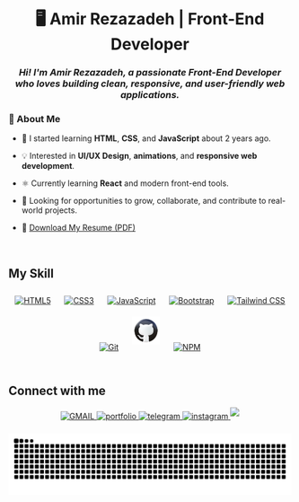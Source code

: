 <div align="center">
<!-- <img width="100%" height="200" src="https://encrypted-tbn0.gstatic.com/images?q=tbn:ANd9GcT3BbHyXV6tAwMlnKMueRRbnqqqoIsxAx6KIA&s" alt="Snake animation" /> -->

</div>  
  

# <div align="center">🖥️ Amir Rezazadeh | Front-End Developer</div>  
  

### *<div align="center">Hi! I'm Amir Rezazadeh, a passionate Front-End Developer who loves building clean, responsive, and user-friendly web applications.</div>*  
  



### 🚀 About Me  
- 🌱 I started learning **HTML**, **CSS**, and **JavaScript** about 2 years ago.   
  

- 💡 Interested in **UI/UX Design**, **animations**, and **responsive web development**.  
  

- ⚛️ Currently learning **React** and modern front-end tools.  
  

- 🤝 Looking for opportunities to grow, collaborate, and contribute to real-world projects. 

-  📄 [Download My Resume (PDF)](https://github.com/amirRezazade/amirRezazade/raw/main/Amir-Rezazade-resume.pdf)


  

<br/>  


## My Skill
<div align="center">  
<a href="https://en.wikipedia.org/wiki/HTML5" target="_blank"><img style="margin: 10px" src="https://cdn.jsdelivr.net/gh/devicons/devicon/icons/html5/html5-original.svg" alt="HTML5" height="50" /></a>  
<a href="https://www.w3schools.com/css/" target="_blank"><img style="margin: 10px" src="https://cdn.jsdelivr.net/gh/devicons/devicon/icons/css3/css3-original.svg" alt="CSS3" height="50" /></a>  
<a href="https://www.javascript.com/" target="_blank"><img style="margin: 10px" src="https://cdn.jsdelivr.net/gh/devicons/devicon/icons/javascript/javascript-original.svg" alt="JavaScript" height="50" /></a>  
<a href="https://getbootstrap.com/docs/3.4/javascript/" target="_blank"><img style="margin: 10px" src="https://cdn.jsdelivr.net/gh/devicons/devicon/icons/bootstrap/bootstrap-original.svg" alt="Bootstrap" height="50" /></a> 
<a href="https://www.tailwindcss.com/" target="_blank"><img style="margin: 10px" src="https://profilinator.rishav.dev/skills-assets/tailwindcss.svg" alt="Tailwind CSS" height="50" /></a>  
<a href="https://github.com/" target="_blank"><img style="margin: 10px" src="https://cdn.jsdelivr.net/gh/devicons/devicon/icons/git/git-original.svg" alt="Git" height="50" /></a>  
<a href="https://github.com/" target="_blank"><img style="margin: 10px" src="icons8-github-94.png" alt="Git-Hub" height="50" /></a>  
<a href="https://www.npmjs.com/" target="_blank"><img style="margin: 10px" src="https://cdn.jsdelivr.net/gh/devicons/devicon/icons/npm/npm-original-wordmark.svg" alt="NPM" height="50" /></a>  
</div>  

<br/>  


## Connect with me  
<div align="center">
<a href="https://mail.google.com/mail/u/0/?fs=1&tf=cm&source=mailto&to=https://mail.google.com/mail/,+a.rezazade.dev@gmail.com" target="_blank">
<img src=https://img.shields.io/static/v1?message=Gmail&logo=gmail&label=&color=D14836&logoColor=white&labelColor=&style=for-the-badge alt=GMAIL style="margin-bottom: 5px;" />
</a>
<a href="https://amirrezazade.github.io/portfolio/" target="_blank">
<img src=https://img.shields.io/badge/portfolio-%23000000.svg?&style=for-the-badge&logo=portfolio&logoColor=white alt=portfolio style="margin-bottom: 5px;" />
</a>
<a href="https://t.me/amir_rezade" target="_blank">
<img src=https://img.shields.io/static/v1?message=Telegram&logo=telegram&label=&color=2CA5E0&logoColor=white&labelColor=&style=for-the-badge alt=telegram style="margin-bottom: 5px;" />
</a>  
<a href="https://instagram.com/https://instagram.com/amir._.xpx" target="_blank">
<img src=https://img.shields.io/static/v1?message=Instagram&logo=instagram&label=&color=E4405F&logoColor=white&labelColor=&style=for-the-badge alt=instagram style="margin-bottom: 5px;" />
</a>  
<a href="https://www.linkedin.com/in/amir-rezazadeh-7086a6345/" target="_blank">
<img src=https://img.shields.io/static/v1?message=LinkedIn&logo=linkedin&label=&color=0077B5&logoColor=white&labelColor=&style=for-the-badge style="margin-bottom: 5px;" />
</a>
</div>  
<br/>  


<div align="center">
<img src="https://raw.githubusercontent.com/amirRezazade/amirRezazade/output/snake.svg" alt="Snake animation" />

</div>  

